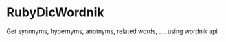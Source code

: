 RubyDicWordnik
==============
Get synonyms, hypernyms, anotnyms, related words, .... using wordnik api. 
